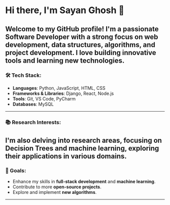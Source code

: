 
# Hi there, I'm Sayan Ghosh 👋

Welcome to my GitHub profile! I'm a passionate **Software Developer** with a strong focus on web development, data structures, algorithms, and project development. I love building innovative tools and learning new technologies.
---
### 🛠️ Tech Stack:
- **Languages**: Python, JavaScript, HTML, CSS
- **Frameworks & Libraries**: Django, React, Node.js
- **Tools**: Git, VS Code, PyCharm
- **Databases**: MySQL
---
### 📚 Research Interests:
I'm also delving into research areas, focusing on **Decision Trees** and machine learning, exploring their applications in various domains.
---
### 🚀 Goals:
- Enhance my skills in **full-stack development** and **machine learning**.
- Contribute to more **open-source projects**.
- Explore and implement **new algorithms**.
---
